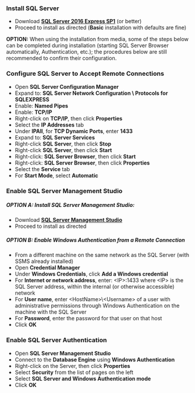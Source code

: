 ### Install SQL Server
- Download [**SQL Server 2016 Express SP1**](http://www.microsoft.com/en-us/sql-server/sql-server-editions-express) (or better)
- Proceed to install as directed (**Basic** installation with defaults are fine)

**OPTION:** When using the installation from media, some of the steps below can be completed during installation (starting SQL Server Browser automatically, Authentication, etc.); the procedures below are still recommended to confirm their configuration.

### Configure SQL Server to Accept Remote Connections
- Open **SQL Server Configuration Manager**
- Expand to: **SQL Server Network Configuration \ Protocols for SQLEXPRESS**
- Enable: **Named Pipes**
- Enable: **TCP/IP**
- Right-click on **TCP/IP**, then click **Properties**
- Select the **IP Addresses** tab
- Under **IPAll**, for **TCP Dynamic Ports**, enter **1433**
- Expand to: **SQL Server Services**
- Right-click **SQL Server**, then click **Stop**
- Right-click **SQL Server**, then click **Start**
- Right-click: **SQL Server Browser**, then click **Start**
- Right-click: **SQL Server Browser**, then click **Properties**
- Select the **Service** tab
- For **Start Mode**, select **Automatic**

### Enable SQL Server Management Studio
##### OPTION A: Install SQL Server Management Studio:
- Download [**SQL Server Management Studio**](https://docs.microsoft.com/en-us/sql/ssms/download-sql-server-management-studio-ssms)
- Proceed to install as directed

##### OPTION B: Enable Windows Authentication from a Remote Connection
- From a different machine on the same network as the SQL Server (with SSMS already installed)
- Open **Credential Manager**
- Under **Windows Credentials**, click **Add a Windows credential**
- For **Internet or network address**, enter: \<IP\>:1433 where \<IP\> is the SQL Server address, within the internal (or otherwise accessible) network
- For **User name**, enter \<HostName\>\\\<Username\> of a user with administrative permissions through Windows Authentication on the machine with the SQL Server
- For **Password**, enter the password for that user on that host
- Click **OK**

### Enable SQL Server Authentication
- Open **SQL Server Management Studio**
- Connect to the **Database Engine** using **Windows Authentication**
- Right-click on the Server, then click **Properties**
- Select **Security** from the list of pages on the left
- Select **SQL Server and Windows Authentication mode**
- Click **OK**

